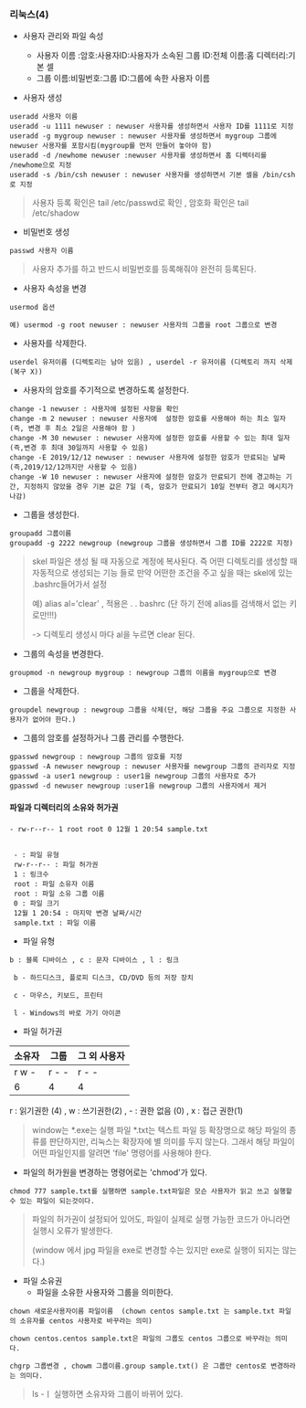 ### 리눅스(4)

- 사용자 관리와 파일 속성
  - 사용자 이름 :암호:사용자ID:사용자가 소속된 그룹 ID:전체 이름:홈 디렉터리:기본 셀
  - 그룹 이름:비밀번호:그룹 ID:그룹에 속한 사용자 이름

- 사용자 생성

```
useradd 사용자 이름 
useradd -u 1111 newuser : newuser 사용자를 생성하면서 사용자 ID를 1111로 지정
useradd -g mygroup newuser : newuser 사용자를 생성하면서 mygroup 그룹에 newuser 사용자를 포함시킴(mygroup를 먼저 만들어 놓아야 함)
useradd -d /newhome newuser :newuser 사용자를 생성하면서 홈 디렉터리를 /newhome으로 지정
useradd -s /bin/csh newuser : newuser 사용자를 생성하면서 기본 셀을 /bin/csh로 지정
```

> 사용자 등록 확인은 tail /etc/passwd로 확인  , 암호화 확인은 tail /etc/shadow

- 비밀번호 생성

```
passwd 사용자 이름
```

> 사용자 추가를 하고 반드시 비밀번호를 등록해줘야 완전히 등록된다.

- 사용자 속성을 변경 

```
usermod 옵션

예) usermod -g root newuser : newuser 사용자의 그룹을 root 그룹으로 변경
```

- 사용자를 삭제한다.

```
userdel 유저이름 (디렉토리는 남아 있음) , userdel -r 유저이름 (디렉토리 까지 삭제 (복구 X))
```

-  사용자의 암호를 주기적으로 변경하도록 설정한다. 

```
change -1 newuser : 사용자에 설정된 사항을 확인
change -m 2 newuser : newuser 사용자에  설정한 암호를 사용해야 하는 최소 일자(즉, 변경 후 최소 2일은 사용해야 함 )
change -M 30 newuser : newuser 사용자에 설정한 암호를 사용할 수 있는 최대 일자(즉,변경 후 최대 30일까지 사용할 수 있음)
change -E 2019/12/12 newuser : newuser 사용자에 설정한 암호가 만료되는 날짜 (즉,2019/12/12까지만 사용할 수 있음)
change -W 10 newuser : newuser 사용자에 설정한 암호가 만료되기 전에 경고하는 기간, 지정하지 않았을 경우 기본 값은 7일 (즉, 암호가 만료되기 10일 전부터 경고 메시지가 나감)

```

- 그룹을 생성한다.

```
groupadd 그룹이름
groupadd -g 2222 newgroup (newgroup 그룹을 생성하면서 그룹 ID를 2222로 지정)
```

> skel 파일은 생성 될  때 자동으로 계정에 복사된다. 즉 어떤 디렉토리를 생성할 때 자동적으로 생성되는 기능 들로 만약 어떤한 조건을 주고 싶을 때는 skel에 있는 .bashrc들어가서 설정 
>
> 예) alias al='clear' , 적용은 . . bashrc (단 하기 전에 alias를 검색해서 없는 키로만!!!)
>
> -> 디렉토리 생성시 마다 al을 누르면 clear 된다.

 

- 그룹의 속성을 변경한다.

```
groupmod -n newgroup mygroup : newgroup 그룹의 이름을 mygroup으로 변경
```

- 그룹을 삭제한다.

```
groupdel newgroup : newgroup 그룹을 삭제(단, 해당 그룹을 주요 그룹으로 지정한 사용자가 없어야 한다.)
```

- 그룹의 암호를 설정하거나 그룹 관리를 수행한다.

```
gpasswd newgroup : newgroup 그룹의 암호를 지정
gpasswd -A newuser newgroup : newuser 사용자를 newgroup 그룹의 관리자로 지정
gpasswd -a user1 newgroup : user1을 newgroup 그룹의 사용자로 추가
gpasswd -d newuser newgroup :user1을 newgroup 그룹의 사용자에서 제거 
```

#### 파일과 디렉터리의 소유와 허가권

```
- rw-r--r-- 1 root root 0 12월 1 20:54 sample.txt


 - : 파일 유형
 rw-r--r-- : 파일 허가권
 1 : 링크수
 root : 파일 소유자 이름
 root : 파일 소유 그룹 이름
 0 : 파일 크기
 12월 1 20:54 : 마지막 변경 날짜/시간
 sample.txt : 파일 이름 
```

- 파일 유형

```
b : 블록 디바이스 , c : 문자 디바이스 , l : 링크 

 b - 하드디스크, 플로피 디스크, CD/DVD 등의 저장 장치
 
 c - 마우스, 키보드, 프린터  
 
 l - Windows의 바로 가기 아이콘
```



- 파일 허가권

| 소유자               | 그룹           | 그 외 사용자  |
| :------------------- | -------------- | ------------- |
| r        w         - | r   -        - | r    -      - |
| 6                    | 4              | 4             |

r : 읽기권한 (4)   , w : 쓰기권한(2) , - : 권한 없음 (0) , x : 접근 권한(1)

> window는 *.exe는 실행 파일 *.txt는 텍스트 파일 등 확장명으로 해당 파일의 종류를 판단하지만, 리눅스는 확장자에 별 의미를 두지 않는다. 그래서 해당 파일이 어떤 파일인지를 알려면 'file' 명령어를 사용해야 한다.

 

- 파일의 허가원을 변경하는 명령어로는 'chmod'가 있다.

```
chmod 777 sample.txt를 실행하면 sample.txt파일은 모슨 사용자가 읽고 쓰고 실행할 수 있는 파일이 되는것이다. 
```

> 파일의 허가권이 설정되어 있어도, 파일이 실제로 실행 가능한 코드가 아니라면 실행시 오류가 발생한다. 
>
> (window 에서 jpg 파일을 exe로 변경할 수는 있지만 exe로 실행이 되지는 않는다.)

- 파일 소유권
  - 파일을 소유한 사용자와 그룹을 의미한다.

```
chown 새로운사용자이름 파일이름  (chown centos sample.txt 는 sample.txt 파일의 소유자를 centos 사용자로 바꾸라는 의미)

chown centos.centos sample.txt은 파일의 그룹도 centos 그룹으로 바꾸라는 의미다.

chgrp 그룹변경 , chowm 그룹이름.group sample.txt() 은 그룹만 centos로 변경하라는 의미다.
```

> ls -ㅣ 실행하면 소유자와 그룹이 바뀌어 있다.



